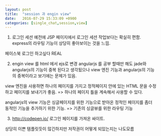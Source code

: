```yaml
---
layout: post
title:  "session 과 engin view"
date:   2016-07-29 15:33:09 +0900
categories: [single_chat,session,view]
---
```

1. 로그인 세션
예전에 JSP 페이지에서 로그인 세션 작업보다는 확실히 편함.
express의 라우팅 기능이 상당히 좋아보이는 것을 느낌.

페이스북 로그인 하고싶다 REAL


2. engin view 를 html 에서  ejs로 변경
angularjs 를 공부 할때만 해도 jade와 angularjs의 기능이 중복 된다고 생각됬으나
view 엔진 기능과 angularjs의 기능의 중복이라고 보기에는 문제가 있음.

view 엔진을 사용하면 하나의 페이지를 가지고
정적페이지 안에 있는 HTML 문을 수정 하고 페이지를 보내기가 좋음.
=> 하나의 페이지 틀을 계속해서 사용할 수 있다.

angularjs의 view 기능은 싱글페이지를 위한 기능으로
받아온 정적인 페이지를 좀더 동적인 기능을 추가하기 위한 기능.
=> 기존의 싱글뷰를 위한 라우팅 기능

3. http://codepen.io/ 로그인 페이지를 가져온 싸이트.

상당히 이쁜 템플릿듯이 많긴하지만
저작권이 어떻게 되있는지는 나도모름
